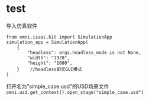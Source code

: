 # test
导入仿真软件  
``` 
from omni.isaac.kit import SimulationApp
simulation_app = SimulationApp(
    {
        "headless": args.headless_mode is not None,
        "width": "1920",
        "height": "1080",
    }    //headless即无GUI模式
)
```
打开名为"simple_case.usd"的USD场景文件
``omni.usd.get_context().open_stage("simple_case.usd")``
